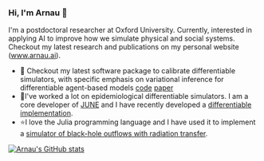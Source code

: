 ### Hi, I'm Arnau 👋

I'm a postdoctoral researcher at Oxford University. Currently, interested in applying AI to improve how we simulate physical and social systems. Checkout my latest research and publications on my personal website (www.arnau.ai).

- 🐧 Checkout my latest software package to calibrate differentiable simulators, with specific emphasis on variational inference for differentiable agent-based models [code](https://github.com/arnauqb/blackbirds) [paper](https://joss.theoj.org/papers/10.21105/joss.05776)
- :bug:I've worked a lot on epidemiological differentiable simulators. I am a core developer of [JUNE](https://github.com/IDAS-Durham/JUNE) and I have recently developed a [differentiable implementation](github.com/arnauqb/gradabm-june).
- ⭐I love the Julia programming language and I have used it to implement a [simulator of black-hole outflows with radiation transfer](github.com/arnauqb/Qwind.jl).


[![Arnau's GitHub stats](https://github-readme-stats.vercel.app/api?username=arnauqb)](https://github.com/anuraghazra/github-readme-stats)
